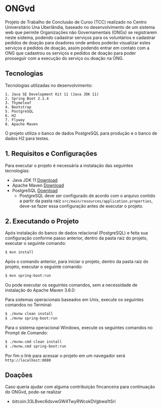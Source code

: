 # ONGvd

Projeto de Trabalho de Conclusão de Curso (TCC) realizado no Centro Universitário Una Uberlândia, baseado no desenvolvimento de um sistema web que permite Organizações não Governamentais (ONGs) se registrarem neste sistema, podendo cadastrar serviços para os voluntários e cadastrar pedidos de doação para doadores onde ambos poderão visualizar estes serviços e pedidos de doação, assim podendo entrar em contato com a ONG que cadastrou os serviços e pedidos de doação para poder prosseguir com a execução do serviço ou doação na ONG.

## Tecnologias

Tecnologias utilizadas no desenvolvimento:

	1. Java SE Development Kit 11 (Java JDK 11)
    2. Spring Boot 2.1.4
    3. Thymeleaf
    4. Bootstrap
    5. PostgreSQL
    6. H2
    7. Flyway
    8. Apache Maven

O projeto utiliza o banco de dados PostgreSQL para produção e o banco de dados H2 para testes.

## 1. Requisitos e Configurações

Para executar o projeto é necessária a instalação das seguintes tecnologias:

   - Java JDK 11 [Download](https://www.oracle.com/technetwork/java/javase/downloads/jdk11-downloads-5066655.html)
   - Apache Maven [Download](https://maven.apache.org/download.cgi)
   - PostgreSQL [Download](https://www.postgresql.org/download/)
      - PostgreSQL deve ser configurado de acordo com o arquivo contido a partir da pasta raiz `src/main/resources/application.properties`, deve-se fazer essa configuração antes de executar o projeto.
      
## 2. Executando o Projeto

Após instalação do banco de dados relacional (PostgreSQL) e feita sua configuração conforme passo anterior, dentro da pasta raiz do projeto, executar o seguinte comando:

```sh
$ mvn install
```

Após o comando anterior, para iniciar o projeto, dentro da pasta raiz do projeto, executar o seguinte comando:

```sh
$ mvn spring-boot:run
```

Ou pode executar os seguintes comandos, sem a necessidade de instalação do Apache Maven 3.6.0:

Para sistemas operacionais baseados em Unix, execute os seguintes comandos no Terminal:

```sh
$ ./mvnw clean install
$ ./mvnw spring-boot:run
```

Para o sistema operacional Windows, execute os seguintes comandos no Prompt de Comando:

```sh
$ ./mvnw.cmd clean install
$ ./mvnw.cmd spring-boot:run
```

Por fim o link para acessar o projeto em um navegador será `http://localhost:8080`

## Doações

Caso queria ajudar com alguma contribuição fincanceira para continuação do ONGvd, pode-se realizar

- bitcoin:33LBvec6dsvwGW4TwyRWcokDVgbwa1tSri